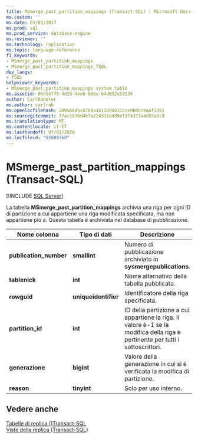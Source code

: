 ```yaml
---
title: MSmerge_past_partition_mappings (Transact-SQL) | Microsoft Docs
ms.custom: ''
ms.date: 03/03/2017
ms.prod: sql
ms.prod_service: database-engine
ms.reviewer: ''
ms.technology: replication
ms.topic: language-reference
f1_keywords:
- MSmerge_past_partition_mappings
- MSmerge_past_partition_mappings_TSQL
dev_langs:
- TSQL
helpviewer_keywords:
- MSmerge_past_partition_mappings system table
ms.assetid: 06d54ff5-4d29-4eeb-b8be-64d032e53134
author: CarlRabeler
ms.author: carlrab
ms.openlocfilehash: 2895684bc8769a16120d4831ccc9b0dc9a6f2391
ms.sourcegitcommit: f7ac1976d4bfa224332edd9ef2f4377a4d55a2c9
ms.translationtype: MT
ms.contentlocale: it-IT
ms.lasthandoff: 07/02/2020
ms.locfileid: "85889760"
---
```

# <a name="msmerge_past_partition_mappings-transact-sql"></a>MSmerge_past_partition_mappings (Transact-SQL)
[!INCLUDE [SQL Server](../../includes/applies-to-version/sqlserver.md)]

  La tabella **MSmerge_past_partition_mappings** archivia una riga per ogni ID di partizione a cui appartiene una riga modificata specificata, ma non appartiene più a. Questa tabella è archiviata nel database di pubblicazione.  
  
|Nome colonna|Tipo di dati|Descrizione|  
|-----------------|---------------|-----------------|  
|**publication_number**|**smallint**|Numero di pubblicazione archiviato in **sysmergepublications**.|  
|**tablenick**|**int**|Nome alternativo della tabella pubblicata.|  
|**rowguid**|**uniqueidentifier**|Identificatore della riga specificata.|  
|**partition_id**|**int**|ID della partizione a cui appartiene la riga. Il valore è-1 se la modifica della riga è pertinente per tutti i sottoscrittori.|  
|**generazione**|**bigint**|Valore della generazione in cui si è verificata la modifica di partizione.|  
|**reason**|**tinyint**|Solo per uso interno.|  
  
## <a name="see-also"></a>Vedere anche  
 [Tabelle di replica &#40;&#41;Transact-SQL](../../relational-databases/system-tables/replication-tables-transact-sql.md)   
 [Viste della replica &#40;Transact-SQL&#41;](../../relational-databases/system-views/replication-views-transact-sql.md)  
  
  
